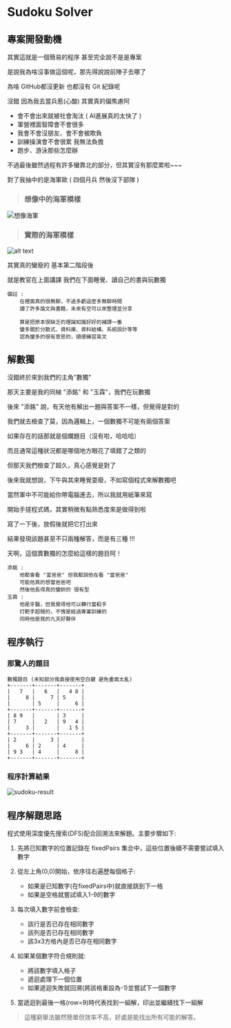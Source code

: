 # Sudoku Solver
## 專案開發動機
其實這就是一個簡易的程序 甚至完全說不是是專案

是說我為啥沒事做這個呢，那先得說說前陣子去哪了

為啥 GitHub都沒更新 也都沒有 Git 紀錄呢

沒錯 因為我去當兵惹(心酸) 其實真的偏焦慮阿 
* 會不會出來就被社會淘汰 ( AI進展真的太快了 )
* 軍營裡面智障會不會很多
* 我會不會沒朋友、會不會被欺負
* 訓練操演會不會很累 我無法負擔
* 跑步、游泳那些怎麼辦

不過最後雖然過程有許多蠻靠北的部分，但其實沒有那麼累啦~~~

對了我抽中的是海軍歐 ( 四個月兵 然後沒下部隊 )

> ### 想像中的海軍模樣
![想像海軍](./assets/navy-imagine.png)

> ### 實際的海軍模樣
![alt text](./assets/navy-real.png)

其實真的蠻廢的 基本第二階段後 

就是教官在上面講課 我們在下面睡覺、讀自己的書與玩數獨

```text
備註 :
    在裡面真的很無聊，不過多虧這麼多無聊時間
    讀了許多論文與書籍，未來有空可以來整理並分享

    算是把原本很缺乏的理論知識好好的補課一番
    蠻多關於分散式、資料庫、資料結構、系統設計等等
    認為蠻多的很有意思的，順便練習英文
```

## 解數獨

沒錯終於來到我們的主角"數獨"

那天主要是我的同梯 "添銘" 和 "玉霖"，我們在玩數獨

後來 "添銘" 說，有天他有解出一題與答案不一樣，但覺得是對的

我們就去檢查了莫，因為邏輯上，一個數獨不可能有兩個答案

如果存在的話那就是個爛題目（沒有啦，哈哈哈）

而且通常這種狀況都是哪個地方眼花了填錯了之類的

但那天我們檢查了超久，真心感覺是對了

後來我就想說，下午與其來睡覺耍廢，不如寫個程式來解數獨吧

當然軍中不可能給你帶電腦進去，所以我就用紙筆來寫

開始手搓程式碼，其實稍微有點熟悉度來是做得到啦

寫了一下後，放假後就把它打出來

結果發現該題甚至不只兩種解答，而是有三種 !!!

天啊，這個賣數獨的怎麼給這樣的題目阿！

```text
添銘 :
    他都會看 "富爸爸" 但我都說他在看 "當爸爸"
    可能他真的想當爸爸吧
    然後他長得真的蠻帥的 很有型
玉霖 :
    他是牙醫，但我覺得他可以轉行當殺手
    打靶手超穩的，不愧是經過專業訓練的
    同時他是我的九天好夥伴
```
## 程序執行
### 那驚人的題目
```text
數獨題目 (未知部分我直接使用空白鍵 避免畫面太亂)
+-------+-------+-------+
|   7   |   6   |   4 8 |
|     8 |     7 | 5     |
|       | 5     |     6 |
+-------+-------+-------+
| 8 9   |       | 3     |
| 7     |   2   | 9   4 |
|     3 |       |   1 5 |
+-------+-------+-------+
| 2     |     3 |       |
|     6 | 2     | 4     |
| 9 3   | 4     |     8 |
+-------+-------+-------+
```
### 程序計算結果
![sudoku-result](./assets/sudoku-result.png)

## 程序解題思路
程式使用深度優先搜索(DFS)配合回溯法來解題。主要步驟如下:

1. 先將已知數字的位置記錄在 fixedPairs 集合中，這些位置後續不需要嘗試填入數字

2. 從左上角(0,0)開始，依序往右遍歷每個格子:
   - 如果是已知數字(在fixedPairs中)就直接跳到下一格
   - 如果是空格就嘗試填入1-9的數字

3. 每次填入數字前會檢查:
   - 該行是否已存在相同數字
   - 該列是否已存在相同數字  
   - 該3x3方格內是否已存在相同數字

4. 如果某個數字符合規則就:
   - 將該數字填入格子
   - 遞迴處理下一個位置
   - 如果遞迴失敗就回溯(將該格重設為-1)並嘗試下一個數字

5. 當遞迴到最後一格(row=9)時代表找到一組解，印出並繼續找下一組解

> 這種窮舉法雖然簡單但效率不高，好處是能找出所有可能的解答。
